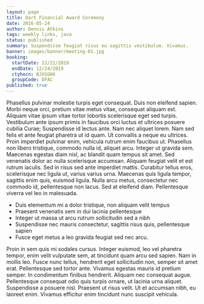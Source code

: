 ```yaml
---
layout: page
title: Dart Financial Award Ceremony
date: 2016-05-24
author: Dennis Atkins
tags: weekly links, java
status: published
summary: Suspendisse feugiat risus eu sagittis vestibulum. Vivamus.
banner: images/banner/meeting-01.jpg
booking:
  startDate: 12/22/2019
  endDate: 12/24/2019
  ctyhocn: BJXSGHX
  groupCode: DFAC
published: true
---
```

Phasellus pulvinar molestie turpis eget consequat. Duis non eleifend sapien. Morbi neque orci, pretium vitae metus vitae, consequat aliquam est. Aliquam vitae ipsum vitae tortor lobortis scelerisque eget sed turpis. Vestibulum ante ipsum primis in faucibus orci luctus et ultrices posuere cubilia Curae; Suspendisse id lectus ante. Nam nec aliquet lorem. Nam sed felis et ante feugiat pharetra ut id quam. Ut convallis a neque eu ultrices.
Proin imperdiet pulvinar enim, vehicula rutrum enim faucibus ut. Phasellus non libero tristique, commodo nulla id, aliquet arcu. Integer ut gravida sem. Maecenas egestas diam nisl, ac blandit quam tempus sit amet. Sed venenatis dolor ac nulla scelerisque accumsan. Aliquam feugiat velit et est rutrum iaculis. Sed in risus sed ante imperdiet mattis. Curabitur tellus eros, scelerisque nec ligula ut, varius varius urna. Maecenas quis ligula tempor, sagittis enim quis, euismod ligula. Nulla arcu metus, consectetur nec commodo id, pellentesque non lacus. Sed at eleifend diam. Pellentesque viverra vel leo in malesuada.

* Duis elementum mi a dolor tristique, non aliquam velit tempus
* Praesent venenatis sem in dui lacinia pellentesque
* Integer ut massa ut arcu rutrum sollicitudin sed a nibh
* Suspendisse nec mauris consectetur, sagittis risus quis, pellentesque sapien
* Fusce eget metus a leo gravida feugiat sed nec arcu.

Proin in sem quis mi sodales cursus. Integer euismod, leo vel pharetra tempor, enim velit vulputate sem, at tincidunt quam arcu sed sapien. Nam in mollis leo. Fusce nunc tellus, hendrerit eget sollicitudin non, semper sit amet erat. Pellentesque sed tortor ante. Vivamus egestas mauris id pretium semper. In condimentum finibus hendrerit. Aliquam nec consequat augue. Pellentesque consequat odio quis turpis ornare, ut lacinia urna aliquet. Suspendisse a posuere nisl. Praesent ut risus velit. Ut et accumsan nibh, eu laoreet enim. Vivamus efficitur enim tincidunt nunc suscipit vehicula.
